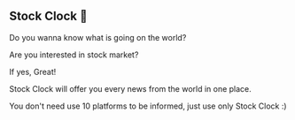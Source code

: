 ## Stock Clock 💸
Do you wanna know what is going on the world? 

Are you interested in stock market? 

If yes, Great!

Stock Clock will offer you every news from the world in one place.

You don't need use 10 platforms to be informed, just use only Stock Clock :) 

